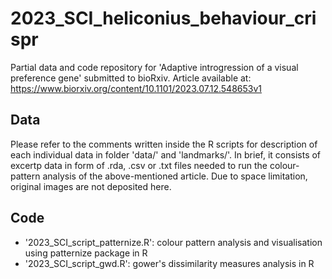 # 2023_SCI_heliconius_behaviour_crispr
Partial data and code repository for 'Adaptive introgression of a visual preference gene' submitted to bioRxiv. 
Article available at: https://www.biorxiv.org/content/10.1101/2023.07.12.548653v1

## Data
Please refer to the comments written inside the R scripts for description of each individual data in folder 'data/' and 'landmarks/'. In brief, it consists of excertp data in form of .rda, .csv or .txt files needed to run the colour-pattern analysis of the above-mentioned article. Due to space limitation, original images are not deposited here.

## Code
- '2023_SCI_script_patternize.R': colour pattern analysis and visualisation using patternize package in R
- '2023_SCI_script_gwd.R': gower's dissimilarity measures analysis in R
